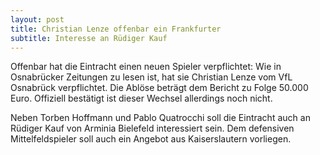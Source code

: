 ```yaml
---
layout: post
title: Christian Lenze offenbar ein Frankfurter
subtitle: Interesse an Rüdiger Kauf
---
```


Offenbar hat die Eintracht einen neuen Spieler verpflichtet: Wie in Osnabrücker Zeitungen zu lesen ist, hat sie Christian Lenze vom VfL Osnabrück verpflichtet. Die Ablöse beträgt dem Bericht zu Folge 50.000 Euro. Offiziell bestätigt ist dieser Wechsel allerdings noch nicht.

Neben Torben Hoffmann und Pablo Quatrocchi soll die Eintracht auch an Rüdiger Kauf von Arminia Bielefeld interessiert sein. Dem defensiven Mittelfeldspieler soll auch ein Angebot aus Kaiserslautern vorliegen.
